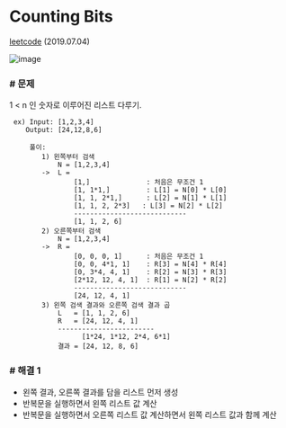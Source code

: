 # Counting Bits

[leetcode](https://leetcode.com/problems/product-of-array-except-self/) (2019.07.04)

![image](https://user-images.githubusercontent.com/40231980/60407529-21a17400-9bf6-11e9-8924-020c5ae1e804.png)

### # 문제

1 < n 인 숫자로 이루어진 리스트 다루기.

     ex) Input: [1,2,3,4]
        Output: [24,12,8,6]

         풀이:
            1) 왼쪽부터 검색
                N = [1,2,3,4]
            ->  L =
                    [1,]              : 처음은 무조건 1
                    [1, 1*1,]         : L[1] = N[0] * L[0]
                    [1, 1, 2*1,]      : L[2] = N[1] * L[1]
                    [1, 1, 2, 2*3]   : L[3] = N[2] * L[2]
                    ----------------------------
                    [1, 1, 2, 6]
            2) 오른쪽부터 검색
                N = [1,2,3,4]
            ->  R =
                    [0, 0, 0, 1]      : 처음은 무조건 1
                    [0, 0, 4*1, 1]    : R[3] = N[4] * R[4]
                    [0, 3*4, 4, 1]    : R[2] = N[3] * R[3]
                    [2*12, 12, 4, 1]  : R[1] = N[2] * R[2]
                    ----------------------------
                    [24, 12, 4, 1]
            3) 왼쪽 검색 결과와 오른쪽 검색 결과 곱
                L   = [1, 1, 2, 6]
                R   = [24, 12, 4, 1]
                ------------------------
                      [1*24, 1*12, 2*4, 6*1]
                결과 = [24, 12, 8, 6]

### # 해결 1

- 왼쪽 결과, 오른쪽 결과를 담을 리스트 먼저 생성
- 반복문을 실행하면서 왼쪽 리스트 값 계산
- 반복문을 실행하면서 오른쪽 리스트 값 계산하면서 왼쪽 리스트 값과 함께 계산

